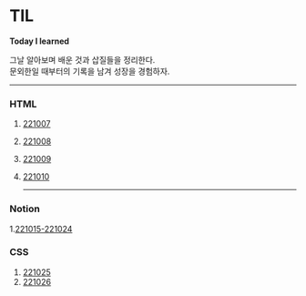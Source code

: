 # TIL
**Today I learned**

그날 알아보며 배운 것과 삽질들을 정리한다.   
문외한일 때부터의 기록을 남겨 성장을 경험하자.   

---

### HTML

1. [221007](HTML/221007.md)
2. [221008](HTML/221008.md)
3. [221009](HTML/221009.md)
4. [221010](HTML/221010.md)
   
   ---

### Notion

1.[221015-221024](HTML/221015-1024.md) 

### CSS

1. [221025](HTML/221025.md)
2. [221026](HTML/221026.md)